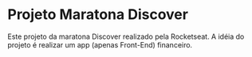 # Projeto Maratona Discover

Este projeto da maratona Discover realizado pela Rocketseat. 
A idéia do projeto é realizar um app (apenas Front-End) financeiro.
